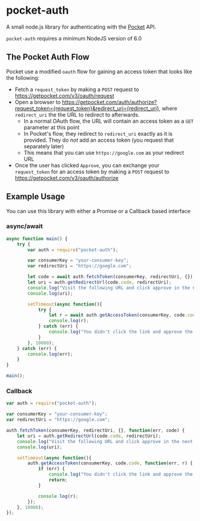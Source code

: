 # pocket-auth

A small node.js library for authenticating with the [Pocket](https://getpocket.com) API.

`pocket-auth` requires a minimum NodeJS version of 6.0

## The Pocket Auth Flow

Pocket use a modified `oauth` flow for gaining an access token that looks like the following:

* Fetch a `request_token` by making a `POST` request to https://getpocket.com/v3/oauth/request
* Open a browser to https://getpocket.com/auth/authorize?request_token={request_token}&redirect_uri={redirect_uri}, where `redirect_uri` the the URL to redirect to afterwards.
    * In a normal OAuth flow, the URL will contain an access token as a `GET` parameter at this point
    * In Pocket's flow, they redirect to `redirect_uri` exactly as it is provided. They do *not* add an access token (you request that separately later)
    * This means that you can use `https://google.com` as your redirect URL
* Once the user has clicked `Approve`, you can exchange your `request_token` for an access token by making a `POST` request to https://getpocket.com/v3/oauth/authorize

## Example Usage

You can use this library with either a Promise or a Callback based interface

### async/await

```javascript
async function main() {
    try {
        var auth = require("pocket-auth");

        var consumerKey = "your-consumer-key";
        var redirectUri = "https://google.com";

        let code = await auth.fetchToken(consumerKey, redirectUri, {});
        let uri = auth.getRedirectUrl(code.code, redirectUri);
        console.log("Visit the following URL and click approve in the next 10 seconds:");
        console.log(uri);

        setTimeout(async function(){
            try {
                let r = await auth.getAccessToken(consumerKey, code.code);
                console.log(r);
            } catch (err) {
                console.log("You didn't click the link and approve the application in time");
            }
        }, 10000);
    } catch (err) {
        console.log(err);
    }
}

main();
```

### Callback

```javascript
var auth = require("pocket-auth");

var consumerKey = "your-consumer-key";
var redirectUri = "https://google.com";

auth.fetchToken(consumerKey, redirectUri, {}, function(err, code) {
    let uri = auth.getRedirectUrl(code.code, redirectUri);
    console.log("Visit the following URL and click approve in the next 10 seconds:");
    console.log(uri);

    setTimeout(async function(){
        auth.getAccessToken(consumerKey, code.code, function(err, r) {
            if (err) {
                console.log("You didn't click the link and approve the application in time");
                return;
            }

            console.log(r);
        });
    }, 10000);
});

```
